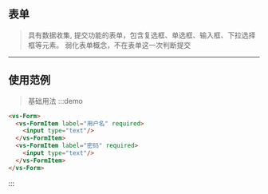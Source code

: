 ## 表单

> 具有数据收集, 提交功能的表单，包含复选框、单选框、输入框、下拉选择框等元素。
> 弱化表单概念，不在表单这一次判断提交
----------

## 使用范例

> 基础用法
:::demo
```html
<vs-Form>
  <vs-FormItem label="用户名" required>
    <input type="text"/>
  </vs-FormItem>
  <vs-FormItem label="密码" required>
    <input type="text"/>
  </vs-FormItem>
</vs-Form>
```
:::